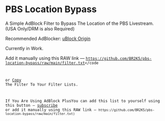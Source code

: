 # PBS Location Bypass
A Simple AdBlock Filter to Bypass The Location of the PBS Livestream. (USA Only/DRM is also Required)

Recommended AdBlocker: [uBlock Origin](https://ublockorigin.com)

Currently in Work.

Add it manually using this RAW link — <code>https://github.com/BR2K5/pbs-location-bypass/raw/main/filter.txt</code

or [Copy](https://github.com/BR2K5/pbs-location-bypass/raw/main/filter.txt) The Filter To Your Filter Lists.
  
<p dir="auto">If You Are Using AdBlock PlusYou can add this list to yourself using this button — <a href="https://subscribe.adblockplus.org/?location=https://github.com/BR2K5/pbs-location-bypass/raw/main/filter.txt&amp;title=PBS%20Location%20Bypass" rel="nofollow">subscribe</a><br>or add it manually using this RAW link — <code>https://github.com/BR2K5/pbs-location-bypass/raw/main/filter.txt)</code></p>
